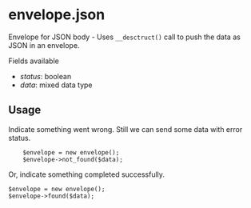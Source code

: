 # envelope.json

Envelope for JSON body - Uses `__desctruct()` call to push the data as JSON in an envelope.

Fields available

 - *status*: boolean
 - *data*: mixed data type


## Usage

Indicate something went wrong. Still we can send some data with error status.

```
    $envelope = new envelope();
    $envelope->not_found($data);
```

Or, indicate something completed successfully.

    $envelope = new envelope();
    $envelope->found($data);
```
